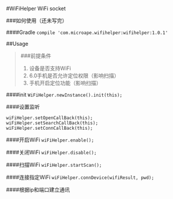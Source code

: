 #WiFiHelper
WiFi socket

###如何使用（还未写完）

####Gradle
`compile 'com.microape.wifihelper:wifihelper:1.0.1'`

##Usage

> ###前提条件
> 1. 设备是否支持WiFi
> 2. 6.0手机是否允许定位权限（影响扫描）
> 3. 手机开启定位功能（影响扫描）

####init 
`WiFiHelper.newInstance().init(this);`

####设置监听
```
wiFiHelper.setOpenCallBack(this);
wiFiHelper.setSearchCallBack(this);
wiFiHelper.setConnCallBack(this);
```

####开启WiFi
`wiFiHelper.enable();`

####关闭WiFi
`wiFiHelper.disable();`

####扫描WiFi
`wiFiHelper.startScan();`

####连接指定WiFi
`wiFiHelper.connDevice(wifiResult, pwd);`

####根据ip和端口建立通讯
```



```